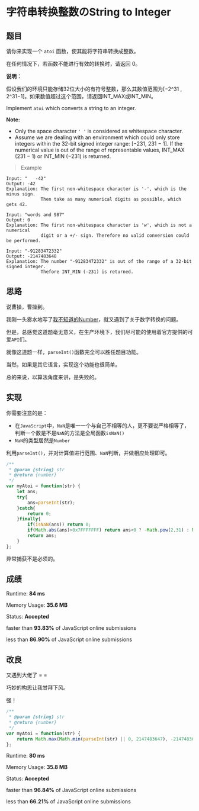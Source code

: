 # 字符串转换整数のString to Integer

## 题目

请你来实现一个 `atoi` 函数，使其能将字符串转换成整数。

在任何情况下，若函数不能进行有效的转换时，请返回 0。

<!--more-->

**说明：**

假设我们的环境只能存储32位大小的有符号整数，那么其数值范围为[−2^31 , 2^31−1]。如果数值超过这个范围，请返回INT_MAX或INT_MIN。

Implement `atoi` which converts a string to an integer.

**Note:**

- Only the space character `' '` is considered as whitespace character.
- Assume we are dealing with an environment which could only store integers within the 32-bit signed integer range: [−231,  231 − 1]. If the numerical value is out of the range of representable values, INT_MAX (231 − 1) or INT_MIN (−231) is returned.

> Example

```
Input: "   -42"
Output: -42
Explanation: The first non-whitespace character is '-', which is the minus sign.
             Then take as many numerical digits as possible, which gets 42.
```

```
Input: "words and 987"
Output: 0
Explanation: The first non-whitespace character is 'w', which is not a numerical 
             digit or a +/- sign. Therefore no valid conversion could be performed.
```

```
Input: "-91283472332"
Output: -2147483648
Explanation: The number "-91283472332" is out of the range of a 32-bit signed integer.
             Thefore INT_MIN (−231) is returned.
```

## 思路

说曹操，曹操到。

我刚一头雾水地写了[我不知道的Number](http://www.seefun.club/2019/03/30/Number-in-JavaScript/)，就又遇到了关于数字转换的问题。

但是，总感觉这道题毫无意义，在生产环境下，我们尽可能的使用着官方提供的可爱`API`们。

就像这道题一样，`parseInt()`函数完全可以胜任题目功能。

当然，如果是其它语言，实现这个功能也很简单。

总的来说，以算法角度来讲，是失败的。

## 实现

你需要注意的是：

- 在`JavaScript`中，`NaN`是唯一一个与自己不相等的人，更不要说严格相等了，判断一个数是不是`NaN`的方法是全局函数`isNaN()`
- `NaN`的类型居然是`Number`

利用`parseInt()`，并对计算值进行范围、`NaN`判断，并做相应处理即可。

```javascript
/**
 * @param {string} str
 * @return {number}
 */
var myAtoi = function(str) {
    let ans;
    try{
        ans=parseInt(str);
    }catch{
        return 0;
    }finally{
        if(isNaN(ans)) return 0;
        if(Math.abs(ans)>0x7FFFFFFF) return ans<0 ? -Math.pow(2,31) : Math.pow(2,31)-1;
        return ans;
    }
};
```

异常捕获不是必须的。

## 成绩

Runtime:  **84 ms**

Memory Usage: **35.6 MB**

Status:  **Accepted**

faster than **93.83%** of JavaScript online submissions

less than **86.90%** of JavaScript online submissions

## 改良

又遇到大佬了 = =

巧妙的构思让我甘拜下风。

强！

```javascript
/**
 * @param {string} str
 * @return {number}
 */
var myAtoi = function(str) {
    return Math.max(Math.min(parseInt(str) || 0, 2147483647), -2147483648);
};
```

Runtime:  **80 ms**

Memory Usage: **35.8 MB**

Status:  **Accepted**

faster than **96.84%** of JavaScript online submissions

less than **66.21%** of JavaScript online submissions